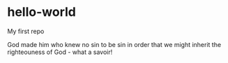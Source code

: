 # hello-world
My first repo

God made him who knew no sin to be sin in order that we might inherit the righteouness of God - what a savoir!
